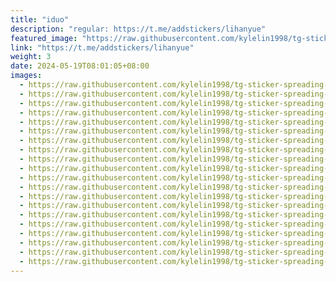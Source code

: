 ```yaml
---
title: "iduo"
description: "regular: https://t.me/addstickers/lihanyue"
featured_image: "https://raw.githubusercontent.com/kylelin1998/tg-sticker-spreading-worldwide-images/main/img/2a3c79d1-985c-4ac7-9c40-e9e037ee2d60.jpg"
link: "https://t.me/addstickers/lihanyue"
weight: 3
date: 2024-05-19T08:01:05+08:00
images:
  - https://raw.githubusercontent.com/kylelin1998/tg-sticker-spreading-worldwide-images/main/img/2a3c79d1-985c-4ac7-9c40-e9e037ee2d60.jpg
  - https://raw.githubusercontent.com/kylelin1998/tg-sticker-spreading-worldwide-images/main/img/683ffba5-c24e-429d-b2fe-da4757f0c7f1.jpg
  - https://raw.githubusercontent.com/kylelin1998/tg-sticker-spreading-worldwide-images/main/img/6bf22240-2905-4431-a39d-0ee5038f2d25.jpg
  - https://raw.githubusercontent.com/kylelin1998/tg-sticker-spreading-worldwide-images/main/img/f2d10959-f99d-49a6-8207-52a84d846be5.jpg
  - https://raw.githubusercontent.com/kylelin1998/tg-sticker-spreading-worldwide-images/main/img/fa1b9bc4-1c60-4725-85db-35f8c70c6973.jpg
  - https://raw.githubusercontent.com/kylelin1998/tg-sticker-spreading-worldwide-images/main/img/728d097a-406f-41e3-8c47-0fffd95ec98a.jpg
  - https://raw.githubusercontent.com/kylelin1998/tg-sticker-spreading-worldwide-images/main/img/48804008-9766-425d-a28d-741eb2096a34.jpg
  - https://raw.githubusercontent.com/kylelin1998/tg-sticker-spreading-worldwide-images/main/img/621fe8ac-742d-4236-b4ba-b40cecb99a40.jpg
  - https://raw.githubusercontent.com/kylelin1998/tg-sticker-spreading-worldwide-images/main/img/41cce922-1990-4c0d-8a37-c0d72d449e30.jpg
  - https://raw.githubusercontent.com/kylelin1998/tg-sticker-spreading-worldwide-images/main/img/797ddb32-f638-4785-a351-574045ab8f76.jpg
  - https://raw.githubusercontent.com/kylelin1998/tg-sticker-spreading-worldwide-images/main/img/e42d02b8-b8da-4304-8c26-0469fd565adf.jpg
  - https://raw.githubusercontent.com/kylelin1998/tg-sticker-spreading-worldwide-images/main/img/9657cea9-a8b7-4deb-87ce-9a9e18ab9454.jpg
  - https://raw.githubusercontent.com/kylelin1998/tg-sticker-spreading-worldwide-images/main/img/fd09153e-865e-4109-8b5e-b51890512c8b.jpg
  - https://raw.githubusercontent.com/kylelin1998/tg-sticker-spreading-worldwide-images/main/img/4912021c-0cb5-4df9-abee-39d758247743.jpg
  - https://raw.githubusercontent.com/kylelin1998/tg-sticker-spreading-worldwide-images/main/img/eb6d70a4-2bec-4701-825b-ea0926d613f9.jpg
  - https://raw.githubusercontent.com/kylelin1998/tg-sticker-spreading-worldwide-images/main/img/18d0b0aa-5675-4e1f-8b27-a3b6dcf7c580.jpg
  - https://raw.githubusercontent.com/kylelin1998/tg-sticker-spreading-worldwide-images/main/img/50ba382e-da30-415e-89ce-f6ae7f143966.jpg
  - https://raw.githubusercontent.com/kylelin1998/tg-sticker-spreading-worldwide-images/main/img/a5fdfdd0-473a-4185-8cee-5732f9348b88.jpg
  - https://raw.githubusercontent.com/kylelin1998/tg-sticker-spreading-worldwide-images/main/img/5bfccc46-1abb-45ea-bdf1-889ec7e9ae1d.jpg
  - https://raw.githubusercontent.com/kylelin1998/tg-sticker-spreading-worldwide-images/main/img/50cce80d-a2b1-4002-855a-eddda425f611.jpg
---
```

